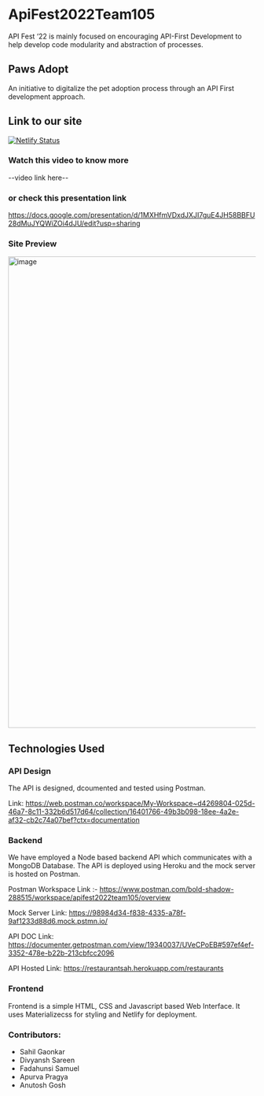 # ApiFest2022Team105
API Fest ‘22 is mainly focused on encouraging API-First Development to help develop code modularity and abstraction of processes.

## Paws Adopt

An initiative to digitalize the pet adoption process through an API First development approach. 

## Link to our site

[![Netlify Status](https://api.netlify.com/api/v1/badges/3e0ee1ed-a4ce-432e-84b3-c83aeab96c69/deploy-status)](https://pawsadopt.netlify.app/)

### Watch this video to know more
--video link here--

### or check this presentation link

https://docs.google.com/presentation/d/1MXHfmVDxdJXJI7guE4JH58BBFU28dMuJYQWiZOi4dJU/edit?usp=sharing

### Site Preview

<img width="960" alt="image" src="https://user-images.githubusercontent.com/59335572/151654679-31b2a2d6-ff85-4577-bd8d-5c44c7081ea6.png">


## Technologies Used

### API Design

The API is designed, dcoumented and tested using Postman. 

Link: https://web.postman.co/workspace/My-Workspace~d4269804-025d-46a7-8c11-332b6d517d64/collection/16401766-49b3b098-18ee-4a2e-af32-cb2c74a07bef?ctx=documentation

### Backend

We have employed a Node based backend API which communicates with a MongoDB Database.
The API is deployed using Heroku and the mock server is hosted on Postman.

Postman Workspace Link :- https://www.postman.com/bold-shadow-288515/workspace/apifest2022team105/overview

Mock Server Link: https://98984d34-f838-4335-a78f-9af1233d88d6.mock.pstmn.io/

API DOC Link: https://documenter.getpostman.com/view/19340037/UVeCPoEB#597ef4ef-3352-478e-b22b-213cbfcc2096

API Hosted Link: https://restaurantsah.herokuapp.com/restaurants



### Frontend

Frontend is a simple HTML, CSS and Javascript based Web Interface. It uses Materializecss for styling and Netlify for deployment.

### Contributors:

- Sahil Gaonkar
- Divyansh Sareen
- Fadahunsi Samuel
- Apurva Pragya
- Anutosh Gosh

